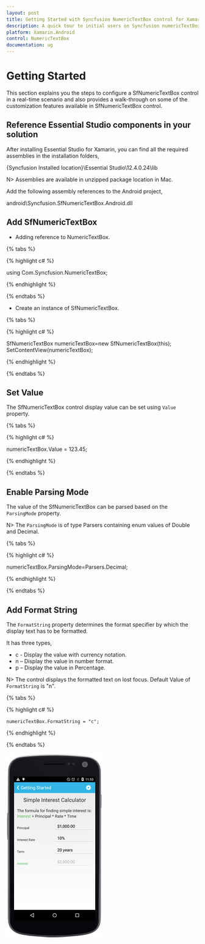 ```yaml
---
layout: post
title: Getting Started with Syncfusion NumericTextBox control for Xamarin.Android
description: A quick tour to initial users on Syncfusion numericTextBox control for Xamarin.Android platform 
platform: Xamarin.Android
control: NumericTextBox
documentation: ug
---
```


# Getting Started

This section explains you the steps to configure a SfNumericTextBox control in a real-time scenario and also provides a walk-through on some of the customization features available in SfNumericTextBox control.

## Reference Essential Studio components in your solution

After installing Essential Studio for Xamarin, you can find all the required assemblies in the installation folders,

{Syncfusion Installed location}\Essential Studio\12.4.0.24\lib

N> Assemblies are available in unzipped package location in Mac.

Add the following assembly references to the Android project,

android\Syncfusion.SfNumericTextBox.Android.dll

## Add SfNumericTextBox

* Adding reference to NumericTextBox.

{% tabs %}

{% highlight c# %}

using Com.Syncfusion.NumericTextBox; 

{% endhighlight %}

{% endtabs %}

* Create an instance of SfNumericTextBox.

{% tabs %}

{% highlight c# %}

SfNumericTextBox numericTextBox=new SfNumericTextBox(this);
SetContentView(numericTextBox);

{% endhighlight %}

{% endtabs %}

## Set Value

The SfNumericTextBox control display value can be set using `Value` property.

{% tabs %}

{% highlight c# %}

numericTextBox.Value = 123.45;

{% endhighlight %}

{% endtabs %}


## Enable Parsing Mode

The value of the SfNumericTextBox can be parsed based on the `ParsingMode` property. 

N> The `ParsingMode` is of type Parsers containing enum values of Double and Decimal.

{% tabs %}

{% highlight c# %}

numericTextBox.ParsingMode=Parsers.Decimal;
	
{% endhighlight %}

{% endtabs %}

## Add Format String

The `FormatString` property determines the format specifier by which the display text has to be formatted. 

It has three types,

* c - Display the value with currency notation.
* n – Display the value in number format.
* p – Display the value in Percentage.

N> The control displays the formatted text on lost focus. Default Value of `FormatString` is "n".

{% tabs %}

{% highlight c# %}

	numericTextBox.FormatString = "c";

{% endhighlight %}

{% endtabs %}

![](images/gettingstarted.png) 